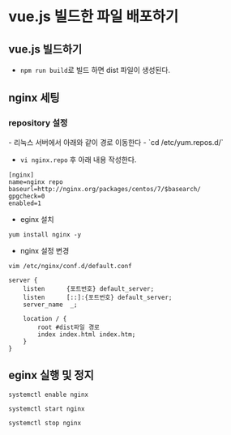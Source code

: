<h1> vue.js 빌드한 파일 배포하기 </h1>

<h2> vue.js 빌드하기 </h2>

- `npm run build`로 빌드 하면 dist 파일이 생성된다.


<h2> nginx 세팅 </h2>
<h3> repository 설정 </h3>
- 리눅스 서버에서 아래와 같이 경로 이동한다
- `cd /etc/yum.repos.d/`

- `vi nginx.repo` 후 아래 내용 작성한다.
```
[nginx]
name=nginx repo
baseurl=http://nginx.org/packages/centos/7/$basearch/
gpgcheck=0
enabled=1
```

- eginx 설치<br>

`yum install nginx -y`

- nginx 설정 변경<br>

`vim /etc/nginx/conf.d/default.conf`

```
server {
    listen      {포트번호} default_server;
    listen      [::]:{포트번호} default_server;
    server_name  _;

    location / {
        root #dist파일 경로
        index index.html index.htm;
    }
}
```
 
<h2> eginx 실행 및 정지 </h2>

`systemctl enable nginx`

`systemctl start nginx`

`systemctl stop nginx`

